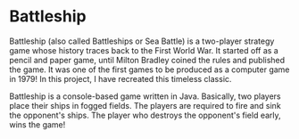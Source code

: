 # Battleship
Battleship (also called Battleships or Sea Battle) is a two-player strategy game whose history traces back to the First World War. It started off as a pencil and paper game, until Milton Bradley coined the rules and published the game. It was one of the first games to be produced as a computer game in 1979! In this project, I have recreated this timeless classic.

Battleship is a console-based game written in Java. Basically, two players place their ships in fogged fields. The players are required to fire and sink the opponent's ships. The player who destroys the opponent's field early, wins the game!
